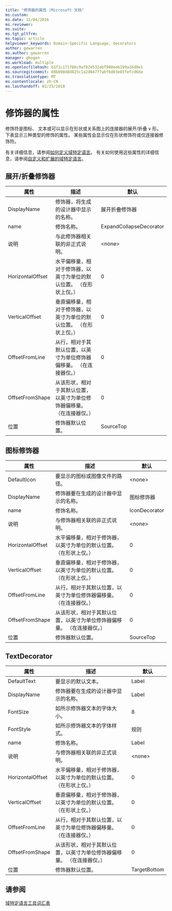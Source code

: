 ```yaml
---
title: "修饰器的属性 |Microsoft 文档"
ms.custom: 
ms.date: 11/04/2016
ms.reviewer: 
ms.suite: 
ms.tgt_pltfrm: 
ms.topic: article
helpviewer_keywords: Domain-Specific Language, decorators
author: gewarren
ms.author: gewarren
manager: ghogen
ms.workload: multiple
ms.openlocfilehash: b3f1c171f86c9af82e532abf948ee6199a16d0e1
ms.sourcegitcommit: 69b898d8d825c1a2d04777abf6d03e03fefcd6da
ms.translationtype: MT
ms.contentlocale: zh-CN
ms.lasthandoff: 01/25/2018
---
```

# <a name="properties-of-decorators"></a>修饰器的属性
修饰符是图标、 文本或可以显示在形状或关系图上的连接器的展开/折叠 v 形。 下表显示三种类型的修饰的属性。 某些属性会显示仅在形状修饰符或仅连接器修饰符。  
  
 有关详细信息，请参阅[如何定义域特定语言](../modeling/how-to-define-a-domain-specific-language.md)。 有关如何使用这些属性的详细信息，请参阅[自定义和扩展的域特定语言](../modeling/customizing-and-extending-a-domain-specific-language.md)。  
  
## <a name="expandcollapse-decorator"></a>展开/折叠修饰器  
  
|属性|描述|默认|  
|--------------|-----------------|-------------|  
|DisplayName|修饰器，将生成的设计器中显示的名称。|展开折叠修饰器|  
|name|修饰名称。|ExpandCollapseDecorator|  
|说明|与此修饰器相关联的非正式说明。|\<none>|  
|HorizontalOffset|水平偏移量，相对于修饰器，以英寸为单位的默认位置。 （在形状上仅。）|0|  
|VerticalOffset|垂直偏移量，相对于修饰器，以英寸为单位的默认位置。 （在形状上仅。）|0|  
|OffsetFromLine|从行，相对于其默认位置，以英寸为单位修饰器偏移量。 （在连接器仅。）|0|  
|OffsetFromShape|从该形状，相对于其默认位置，以英寸为单位修饰器偏移量。 （在连接器仅。）|0|  
|位置|修饰器默认位置。|SourceTop|  
  
## <a name="icon-decorator"></a>图标修饰器  
  
|属性|描述|默认|  
|--------------|-----------------|-------------|  
|DefaultIcon|要显示的图标或图像文件的路径。|\<none>|  
|DisplayName|修饰器要在生成的设计器中显示的名称。|图标修饰器|  
|name|修饰名称。|IconDecorator|  
|说明|与修饰器相关联的非正式说明。|\<none>|  
|HorizontalOffset|水平偏移量，相对于修饰器，以英寸为单位的默认位置。 （在形状上仅。）|0|  
|VerticalOffset|垂直偏移量，相对于修饰器，以英寸为单位的默认位置。 （在形状上仅。）|0|  
|OffsetFromLine|从行，相对于其默认位置，以英寸为单位修饰器偏移量。 （在连接器仅。）|0|  
|OffsetFromShape|从该形状，相对于其默认位置，以英寸为单位修饰器偏移量。 （在连接器仅。）|0|  
|位置|修饰器默认位置。|SourceTop|  
  
## <a name="textdecorator"></a>TextDecorator  
  
|属性|描述|默认|  
|--------------|-----------------|-------------|  
|DefaultText|要显示的默认文本。|Label|  
|DisplayName|修饰器要在生成的设计器中显示的名称。|Label|  
|FontSize|如所示修饰器文本的字体大小。|8|  
|FontStyle|如所示修饰器文本的字体样式。|规则|  
|name|修饰名称。|Label|  
|说明|与修饰器相关联的非正式说明。|\<none>|  
|HorizontalOffset|水平偏移量，相对于修饰器，以英寸为单位的默认位置。 （在形状上仅。）|0|  
|VerticalOffset|垂直偏移量，相对于修饰器，以英寸为单位的默认位置。 （在形状上仅。）|0|  
|OffsetFromLine|从行，相对于其默认位置，以英寸为单位修饰器偏移量。 （在连接器仅。）|0|  
|OffsetFromShape|从该形状，相对于其默认位置，以英寸为单位修饰器偏移量。 （在连接器仅。）|0|  
|位置|修饰器默认位置。|TargetBottom|  
  
## <a name="see-also"></a>请参阅  
 [域特定语言工具词汇表](http://msdn.microsoft.com/ca5e84cb-a315-465c-be24-76aa3df276aa)